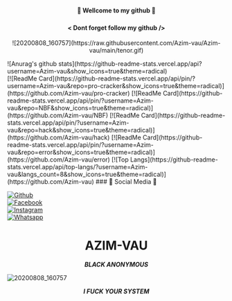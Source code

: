 ### <h4 align="center">🔰 Wellcome to my github 🔰</h4>
### <h4 align="center">< Dont forget follow my github /></h4>

<p align="center">
![20200808_160757](https://raw.githubusercontent.com/Azim-vau/Azim-vau/main/tenor.gif)
</p>
![Anurag's github stats](https://github-readme-stats.vercel.app/api?username=Azim-vau&show_icons=true&theme=radical)<br>
[![ReadMe Card](https://github-readme-stats.vercel.app/api/pin/?username=Azim-vau&repo=pro-cracker&show_icons=true&theme=radical)](https://github.com/Azim-vau/pro-cracker)
[![ReadMe Card](https://github-readme-stats.vercel.app/api/pin/?username=Azim-vau&repo=NBF&show_icons=true&theme=radical)](https://github.com/Azim-vau/NBF)
[![ReadMe Card](https://github-readme-stats.vercel.app/api/pin/?username=Azim-vau&repo=hack&show_icons=true&theme=radical)](https://github.com/Azim-vau/hack)
[![ReadMe Card](https://github-readme-stats.vercel.app/api/pin/?username=Azim-vau&repo=error&show_icons=true&theme=radical)](https://github.com/Azim-vau/error)
[![Top Langs](https://github-readme-stats.vercel.app/api/top-langs/?username=Azim-vau&langs_count=8&show_icons=true&theme=radical)](https://github.com/Azim-vau)
### 📱 Social Media 📱



[![Github](https://img.shields.io/badge/Github-AZIM--MAHMUD-dimgray?style=flat-square&logo=github)](https://github.com/Azim-vau)<br> [![Facebook](https://img.shields.io/badge/Facebook-MAHMUD--AZIM-blue?style=flat-square&logo=facebook)](https://www.facebook.com/azimmahmudofficial)<br> [![Instagram](https://img.shields.io/badge/Instagram-AZIM--MAHMUD-hotpink?style=flat-square&logo=instagram)](https://Instagram.com/azimmahmud143)<br> [![Whatsapp](https://img.shields.io/badge/Whatsapp-AZIM--MAHMUD-deepgreen?style=flat-square&logo=whatsapp)](https://chat.whatsapp.com/DA8asUGMmRG42yKXrCsVb7)



<h1 align="center"> AZIM-VAU </h1>
<p align="center">
     <i> <b> BLACK ANONYMOUS </b> </i>
</p>


![20200808_160757](https://giffiles.alphacoders.com/120/120248.gif)


<p align="center">
<i> <b> I FUCK YOUR SYSTEM  </b> </i>
</p>
